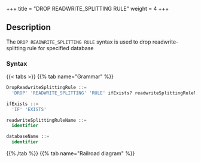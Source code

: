 +++
title = "DROP READWRITE_SPLITTING RULE"
weight = 4
+++

## Description

The `DROP READWRITE_SPLITTING RULE` syntax is used to drop readwrite-splitting rule for specified database

### Syntax

{{< tabs >}}
{{% tab name="Grammar" %}}
```sql
DropReadwriteSplittingRule ::=
  'DROP' 'READWRITE_SPLITTING' 'RULE' ifExists? readwriteSplittingRuleName (',' readwriteSplittingRuleName)* ('FROM' databaseName)?

ifExists ::=
  'IF' 'EXISTS'

readwriteSplittingRuleName ::=
  identifier

databaseName ::=
  identifier
```
{{% /tab %}}
{{% tab name="Railroad diagram" %}}
<iframe frameborder="0" name="diagram" id="diagram" width="100%" height="100%"></iframe>
{{% /tab %}}
{{< /tabs >}}

### Supplement

- When `databaseName` is not specified, the default is the currently used `DATABASE`. If `DATABASE` is not used, `No database selected` will be prompted;
- `ifExists` clause is used for avoid `Readwrite-splitting rule not exists` error.

### Example

- Drop readwrite-splitting rule for specified database

```sql
DROP READWRITE_SPLITTING RULE ms_group_1 FROM readwrite_splitting_db;
```

- Drop readwrite-splitting rule for current database

```sql
DROP READWRITE_SPLITTING RULE ms_group_1;
```

- Drop readwrite-splitting rule with `ifExists` clause

```sql
DROP READWRITE_SPLITTING RULE IF EXISTS ms_group_1;
```

### Reserved word

`DROP`, `READWRITE_SPLITTING`, `RULE`

### Related links

- [Reserved word](/en/user-manual/shardingsphere-proxy/distsql/syntax/reserved-word/)
